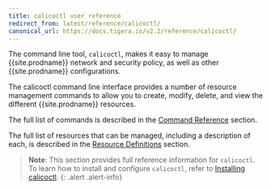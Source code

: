 ```yaml
---
title: calicoctl user reference
redirect_from: latest/reference/calicoctl/
canonical_url: https://docs.tigera.io/v2.2/reference/calicoctl/
---
```


The command line tool, `calicoctl`, makes it easy to manage {{site.prodname}} network and security policy, as well as other
{{site.prodname}} configurations.

The calicoctl command line interface provides a number of resource management
commands to allow you to create, modify, delete, and view the different {{site.prodname}}
resources.

The full list of commands is described in the
[Command Reference]({{site.baseurl}}/{{page.version}}/reference/calicoctl/commands/)
section.

The full list of resources that can be managed, including a description of each,
is described in the [Resource Definitions]({{site.baseurl}}/{{page.version}}/reference/calicoctl/resources/)
section.

> **Note**: This section provides full reference information for `calicoctl`. To learn
> how to install and configure `calicoctl`, refer to
> [Installing calicoctl](/{{page.version}}/usage/calicoctl/install).
{: .alert .alert-info}

